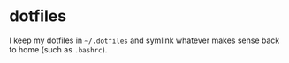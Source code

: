 dotfiles
========

I keep my dotfiles in `~/.dotfiles` and symlink whatever makes sense back to home (such as `.bashrc`).
